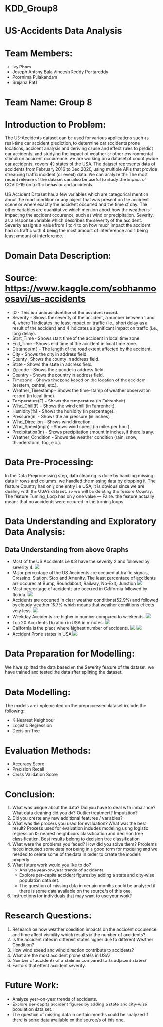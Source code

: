 # KDD_Group8
# US-Accidents Data Analysis
# Team Members:
* Ivy Pham
* Joseph Antony Bala Vineesh Reddy Pentareddy
* Poornima Pulakandam
* Srujana Patil

# Team Name: Group 8

# Introduction to Problem: 
The US-Accidents dataset can be used for various applications such as real-time car accident prediction, to determine car accidents prone locations, accident analysis and deriving cause and effect rules to predict car accidents, and studying the impact of weather or other environmental stimuli on accident occurrence. we are working on a dataset of countrywide car accidents, covers 49 states of the USA. The dataset represents data of accidents from February 2016 to Dec 2020, using multiple APIs that provide streaming traffic incident (or event) data. We can analyze the The most recent release of the dataset can also be useful to study the impact of COVID-19 on traffic behavior and accidents.

US Accident Dataset has a few variables which are categorical  mention about the road condition or any object that was present on the accident scene or where exactly the accident occurred and the time of day. The  other variables are quantitative which mention about how the weather is impacting the accident occurence, such as wind or precipitation. Severity, as a response variable which describes the severity of the accident. Severity assigns a value from 1 to 4 to on how much impact the accident had on traffic with 4 being the most amount of interference and 1 being least amount of interference.

# Domain Data Description:
# Source: https://www.kaggle.com/sobhanmoosavi/us-accidents
* ID - This is a unique identifier of the accident record.
* Severity - Shows the severity of the accident, a number between 1 and 4, where 1 indicates the least impact on traffic (i.e., short delay as a result of the accident) and 4 indicates a significant impact on traffic (i.e., long delay).
* Start_Time - Shows start time of the accident in local time zone.
* End_Time - Shows end time of the accident in local time zone.
* Distance(mi) - The length of the road extent affected by the accident.
* City - Shows the city in address field.
* County -Shows the county in address field.
* State - Shows the state in address field.
* Zipcode - Shows the zipcode in address field.
* Country - Shows the country in address field.
* Timezone - Shows timezone based on the location of the accident (eastern, central, etc.).
* Weather_Timestamp - Shows the time-stamp of weather observation record (in local time).
* Temperature(F) - Shows the temperature (in Fahrenheit).
* Wind_Chill(F) - Shows the wind chill (in Fahrenheit).
* Humidity(%) - Shows the humidity (in percentage).
* Pressure(in) - Shows the air pressure (in inches).
* Wind_Direction - Shows wind direction.
* Wind_Speed(mph) - Shows wind speed (in miles per hour).
* Precipitation(in) - Shows precipitation amount in inches, if there is any.
* Weather_Condition - Shows the weather condition (rain, snow, thunderstorm, fog, etc.).

# Data Pre-Processing:
In the Data Preprocessing step, data cleaning is done by handling missing data in rows and columns. we handled the missing data by dropping it.
The feature Country has only one entry i.e USA, it is obvious since we are dealing with the USA’s dataset. so we will be deleting the feature Country.
The feature Turning_Loop has only one value — False. the feature actually means that no accidents were occured in the turning loops

# Data Understanding and Exploratory Data Analysis:
## Data Understanding from above Graphs
* Most of the US Accidents i.e 0.8 have the severity 2 and followed by severity 4.
  <img src="https://github.com/Poornima764/KDD_Group8/blob/main/Images%20Folder/Severity%20Plot.PNG"/>
* Major percentage of  the US Accidents  are occured at traffic signals, Crossing, Station, Stop and Amenity. The least percentage of  accidents are occured at Bump,           Roundabout, Railway, No-Exit, Junction
  <img src="https://github.com/Poornima764/KDD_Group8/blob/main/Images%20Folder/Accidents.png"/>
* Most percentage of accidents are occured in California followed by florida.
  <img src="https://github.com/Poornima764/KDD_Group8/blob/main/Images%20Folder/statewise%20accidents.png"/>
* Accidents are occurred in clear weather conditions(52.9%) and followed by cloudy weather 18.7% which means that weather conditions effects very less.
  <img src="https://github.com/Poornima764/KDD_Group8/blob/main/Images%20Folder/effect%20of%20Weather%20conditions.png"/>
* Weekday Accidents are higher in number compared to weekends.
  <img src="https://github.com/Poornima764/KDD_Group8/blob/main/Images%20Folder/Weekdays%20vs%20Weekends.png"/>
* Top 20 Accidents Duration in USA in minutes.
  <img src="https://github.com/Poornima764/KDD_Group8/blob/main/Images%20Folder/Top%2020%20Accidents.png"/>
* California is the place where highest number of accidents.
  <img src="https://github.com/Poornima764/KDD_Group8/blob/main/Images%20Folder/Accident%20Analysis%20in%20California.png"/>
  <img src="https://github.com/Poornima764/KDD_Group8/blob/main/Images%20Folder/California%20Aciidents.png"/>
* Accident Prone states in USA 
  <img src="https://github.com/Poornima764/KDD_Group8/blob/main/Images%20Folder/newplot.png"/>
  
# Data Preparation for Modelling:
We have splitted the data based on the Severity feature of the dataset. we have trained and tested the data after splitting the dataset.

# Data Modelling:
The models are implemented on the preprocessed dataset include the following:
  * K-Nearest Neighbour
  * Logistic Regression
  * Decision Tree
 
#  Evaluation Methods:
  * Accuracy Score
  * Precision Recall
  * Cross Validation Score
# Conclusion:
1) What was unique about the data?  Did you have to deal with imbalance? What data cleaning did you do? Outlier treatment?  Imputation?
2) Did you create any new additional features / variables?
3) What was the process you used for evaluation? What was the best result?
    Process used for evaluation includes modeling using logistic regression K- nearest neighbours classification and decision tree classification.  Best results belong to decision tree classification 
4) What were the problems you faced? How did you solve them?
    Problems faced included some data not being in a good form for modeling and we needed to delete some of the data in order to create the models properly
5) What future work would you like to do? 
    * Analyze year-on-year trends of accidents.
    * Explore per-capita accident figures by adding a state and city-wise population data set.
    * The question of missing data in certain months could be analyzed if there is some data available on the source/s of this one.
6) Instructions for individuals that may want to use your work?
    
# Research Questions:
1. Research on how weather condition  impacts on the accident occurence and time affect visibility which results in the number of accidents?
2. Is the accident rates in different states higher due to different Weather Condition?
3. How wind speed and wind direction contribute to accidents?
4. What are the most accident prone states in USA?
5. Number of accidents of a state as compared to its adjacent states?
6. Factors that effect accident severity.
# Future Work:
* Analyze year-on-year trends of accidents.
* Explore per-capita accident figures by adding a state and city-wise population data set.
* The question of missing data in certain months could be analyzed if there is some data available on the source/s of this one.
